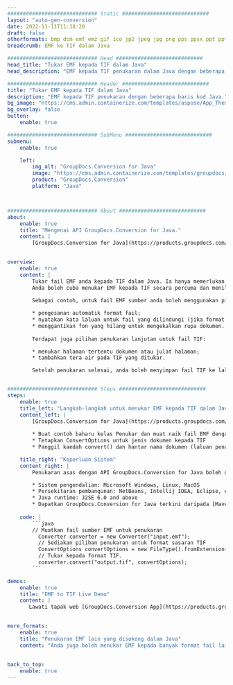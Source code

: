 ```yaml
---
############################# Static ############################
layout: "auto-gen-conversion"
date: 2022-11-11T11:38:20
draft: false
otherformats: bmp dcm emf emz gif ico jp2 jpeg jpg png pps ppsx ppt pptx psb psd svg svgz tga tif tiff webp wmf wmz
breadcrumb: EMF ke TIF dalam Java

############################# Head ############################
head_title: "Tukar EMF kepada TIF dalam Java"
head_description: "EMF kepada TIF penukaran dalam Java dengan beberapa baris kod. Tukar lebih 160 format fail menggunakan API penukaran dokumen GroupDocs untuk Java"

############################# Header ############################
title: "Tukar EMF kepada TIF dalam Java"
description: "EMF kepada TIF penukaran dengan beberapa baris kod Java."
bg_image: "https://cms.admin.containerize.com/templates/aspose/App_Themes/V3/images/bg/header1.png"
bg_overlay: false
button:
    enable: true

############################# SubMenu ############################
submenu:
    enable: true

    left:
        img_alt: "GroupDocs.Conversion for Java"
        image: "https://cms.admin.containerize.com/templates/groupdocs/images/product-logos/90x90-noborder/groupdocs-conversion-java.png"
        product: "GroupDocs.Conversion"
        platform: "Java"



############################# About ############################
about:
    enable: true
    title: "Mengenai API GroupDocs.Conversion for Java."
    content: |
        [GroupDocs.Conversion for Java](https://products.groupdocs.com/conversion/java/) ialah API penukaran format fail lanjutan untuk menukar antara imej popular dan format dokumen seperti Microsoft Office, OpenDocument, PDF, HTML, e-mel, CAD. dan banyak lagi dengan hanya beberapa baris kod. API asli secara automatik mengesan format dokumen asal dan menawarkan banyak pilihan untuk menyesuaikan dokumen yang ditukar. Bersama-sama dengan fungsi mengekstrak maklumat daripada dokumen, ia juga menyokong caching hasil penukaran ke cakera tempatan secara lalai. Walau bagaimanapun, sebarang jenis storan cache boleh disokong dengan melaksanakan antara muka yang sesuai - Amazon S3, Dropbox, Google Drive, Windows Azure, Reddis atau mana-mana yang lain.
    

overview:
    enable: true
    content: |
        Tukar fail EMF anda kepada TIF dalam Java. Ia hanya memerlukan beberapa baris kod Java pada mana-mana platform pilihan anda, seperti Windows, Linux, macOS.
        Anda boleh cuba menukar EMF kepada TIF secara percuma dan menilai kualiti hasil penukaran. Bersama-sama dengan skrip penukaran fail mudah, anda boleh mencuba pilihan yang lebih canggih untuk memuatkan fail sumber EMF dan menyimpan output TIF. 
        
        Sebagai contoh, untuk fail EMF sumber anda boleh menggunakan pilihan pemuatan berikut:

        * pengesanan automatik format fail;
        * nyatakan kata laluan untuk fail yang dilindungi (jika format fail menyokongnya);
        * menggantikan fon yang hilang untuk mengekalkan rupa dokumen.
        
        Terdapat juga pilihan penukaran lanjutan untuk fail TIF:

        * menukar halaman tertentu dokumen atau julat halaman;
        * tambahkan tera air pada TIF yang ditukar.

        Setelah penukaran selesai, anda boleh menyimpan fail TIF ke laluan fail setempat anda atau ke mana-mana storan pihak ketiga seperti FTP, Amazon S3, Google Drive, Dropbox dll. Sila ambil perhatian - untuk menukar EMF kepada TIF, anda tidak perlu memasang sebarang perisian tambahan, seperti MS Office, Open Office, Adobe Acrobat Reader dsb.


############################# Steps ############################
steps:
    enable: true
    title_left: "Langkah-langkah untuk menukar EMF kepada TIF dalam Java"
    content_left: |
        [GroupDocs.Conversion for Java](https://products.groupdocs.com/conversion/java/) membenarkan pembangun menukar fail EMF kepada TIF dengan mudah dengan beberapa baris kod.
        
        * Buat contoh baharu kelas Penukar dan muat naik fail EMF dengan laluan penuh
        * Tetapkan ConvertOptions untuk jenis dokumen kepada TIF
        * Panggil kaedah convert() dan hantar nama dokumen (laluan penuh) dan format (TIF) sebagai parameter

    title_right: "Keperluan Sistem"
    content_right: |
        Penukaran asas dengan API GroupDocs.Conversion for Java boleh dilakukan dengan hanya beberapa baris kod. API kami disokong pada semua platform dan sistem pengendalian utama. Sebelum melaksanakan kod di bawah, pastikan anda mempunyai prasyarat berikut dipasang pada sistem anda.

        * Sistem pengendalian: Microsoft Windows, Linux, MacOS
        * Persekitaran pembangunan: NetBeans, Intellij IDEA, Eclipse, etc.
        * Java runtime: J2SE 6.0 and above
        * Dapatkan GroupDocs.Conversion for Java terkini daripada [Maven](https://repository.groupdocs.com/webapp/#/artifacts/browse/tree/General/repo/com/groupdocs/groupdocs-conversion)
         
    code: |
        ```java    
        // Muatkan fail sumber EMF untuk penukaran
          Converter converter = new Converter("input.emf");
          // Sediakan pilihan penukaran untuk format sasaran TIF
          ConvertOptions convertOptions = new FileType().fromExtension("tif").getConvertOptions();
          // Tukar kepada format TIF.
          converter.convert("output.tif", convertOptions);
        ```

demos:
    enable: true
    title: "EMF to TIF Live Demo"
    content: |
       Lawati tapak web [GroupDocs.Conversion App](https://products.groupdocs.app/conversion/family) kami dan cuba EMF kepada TIF penukaran sekarang. Demo percuma mempunyai faedah berikut
          

more_formats:
    enable: true
    title: "Penukaran EMF lain yang disokong dalam Java"
    content: "Anda juga boleh menukar EMF kepada banyak format fail lain. Sila lihat senarai di bawah."
       
       
back_to_top:
    enable: true
---
```

